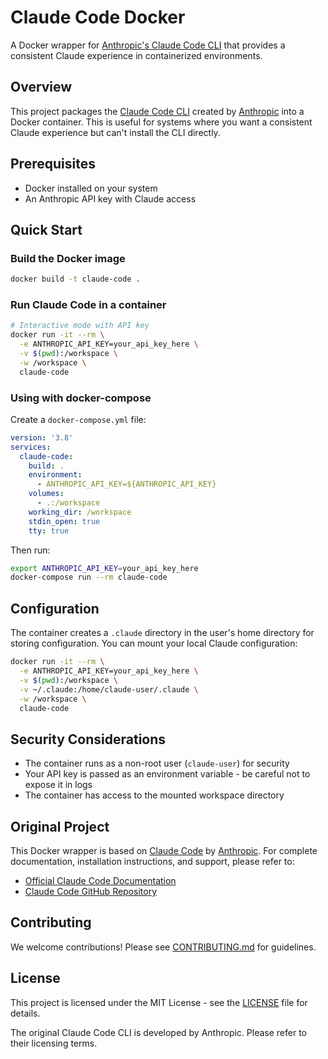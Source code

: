 # Claude Code Docker

A Docker wrapper for [Anthropic's Claude Code CLI](https://docs.anthropic.com/en/docs/claude-code) that provides a consistent Claude experience in containerized environments.

## Overview

This project packages the [Claude Code CLI](https://github.com/anthropics/claude-code) created by [Anthropic](https://www.anthropic.com/) into a Docker container. This is useful for systems where you want a consistent Claude experience but can't install the CLI directly.

## Prerequisites

- Docker installed on your system
- An Anthropic API key with Claude access

## Quick Start

### Build the Docker image

```bash
docker build -t claude-code .
```

### Run Claude Code in a container

```bash
# Interactive mode with API key
docker run -it --rm \
  -e ANTHROPIC_API_KEY=your_api_key_here \
  -v $(pwd):/workspace \
  -w /workspace \
  claude-code
```

### Using with docker-compose

Create a `docker-compose.yml` file:

```yaml
version: '3.8'
services:
  claude-code:
    build: .
    environment:
      - ANTHROPIC_API_KEY=${ANTHROPIC_API_KEY}
    volumes:
      - .:/workspace
    working_dir: /workspace
    stdin_open: true
    tty: true
```

Then run:

```bash
export ANTHROPIC_API_KEY=your_api_key_here
docker-compose run --rm claude-code
```

## Configuration

The container creates a `.claude` directory in the user's home directory for storing configuration. You can mount your local Claude configuration:

```bash
docker run -it --rm \
  -e ANTHROPIC_API_KEY=your_api_key_here \
  -v $(pwd):/workspace \
  -v ~/.claude:/home/claude-user/.claude \
  -w /workspace \
  claude-code
```

## Security Considerations

- The container runs as a non-root user (`claude-user`) for security
- Your API key is passed as an environment variable - be careful not to expose it in logs
- The container has access to the mounted workspace directory

## Original Project

This Docker wrapper is based on [Claude Code](https://docs.anthropic.com/en/docs/claude-code) by [Anthropic](https://www.anthropic.com/). For complete documentation, installation instructions, and support, please refer to:

- [Official Claude Code Documentation](https://docs.anthropic.com/en/docs/claude-code)
- [Claude Code GitHub Repository](https://github.com/anthropics/claude-code)

## Contributing

We welcome contributions! Please see [CONTRIBUTING.md](CONTRIBUTING.md) for guidelines.

## License

This project is licensed under the MIT License - see the [LICENSE](LICENSE) file for details.

The original Claude Code CLI is developed by Anthropic. Please refer to their licensing terms.